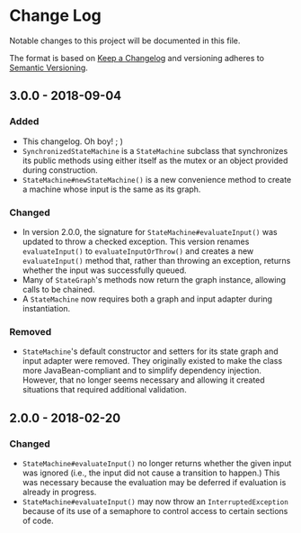 # Change Log

Notable changes to this project will be documented in this file.

The format is based on [Keep a Changelog](http://keepachangelog.com/)
and versioning adheres to [Semantic Versioning](http://semver.org/).


## 3.0.0 - 2018-09-04

### Added
- This changelog. Oh boy! ; )
- `SynchronizedStateMachine` is a `StateMachine` subclass that synchronizes its
public methods using either itself as the mutex or an object provided during
construction.
- `StateMachine#newStateMachine()` is a new convenience method to create a
machine whose input is the same as its graph.

### Changed
- In version 2.0.0, the signature for `StateMachine#evaluateInput()` was
updated to throw a checked exception. This version renames `evaluateInput()` to
`evaluateInputOrThrow()` and creates a new `evaluateInput()` method that,
rather than throwing an exception, returns whether the input was successfully
queued.
- Many of `StateGraph`'s methods now return the graph instance, allowing calls
to be chained.
- A `StateMachine` now requires both a graph and input adapter during
instantiation.

### Removed
- `StateMachine`'s default constructor and setters for its state graph and
input adapter were removed. They originally existed to make the class more
JavaBean-compliant and to simplify dependency injection. However, that no
longer seems necessary and allowing it created situations that required
additional validation.


## 2.0.0 - 2018-02-20

### Changed
- `StateMachine#evaluateInput()` no longer returns whether the given input was
ignored (i.e., the input did not cause a transition to happen.) This was
necessary because the evaluation may be deferred if evaluation is already in
progress.
- `StateMachine#evaluateInput()` may now throw an `InterruptedException`
because of its use of a semaphore to control access to certain sections of
code.

